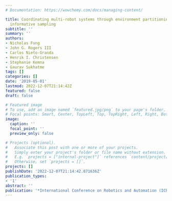 ```yaml
---
# Documentation: https://wowchemy.com/docs/managing-content/

title: Coordinating multi-robot systems through environment partitioning for adaptive
  informative sampling
subtitle: ''
summary: ''
authors:
- Nicholas Fung
- John G. Rogers III
- Carlos Nieto-Granda
- Henrik I. Christensen
- Stephanie Kemna
- Gaurav Sukhatme
tags: []
categories: []
date: '2019-05-01'
lastmod: 2022-12-07T21:14:42Z
featured: false
draft: false

# Featured image
# To use, add an image named `featured.jpg/png` to your page's folder.
# Focal points: Smart, Center, TopLeft, Top, TopRight, Left, Right, BottomLeft, Bottom, BottomRight.
image:
  caption: ''
  focal_point: ''
  preview_only: false

# Projects (optional).
#   Associate this post with one or more of your projects.
#   Simply enter your project's folder or file name without extension.
#   E.g. `projects = ["internal-project"]` references `content/project/deep-learning/index.md`.
#   Otherwise, set `projects = []`.
projects: []
publishDate: '2022-12-07T21:14:42.871636Z'
publication_types:
- '1'
abstract: ''
publication: '*International Conference on Robotics and Automation (ICRA)*'
---
```

